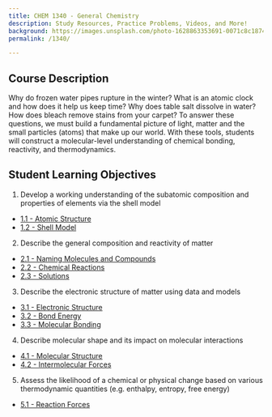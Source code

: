 ```yaml
---
title: CHEM 1340 - General Chemistry
description: Study Resources, Practice Problems, Videos, and More!
background: https://images.unsplash.com/photo-1628863353691-0071c8c1874c?ixlib=rb-1.2.1&ixid=MnwxMjA3fDB8MHxwaG90by1wYWdlfHx8fGVufDB8fHx8&auto=format&fit=crop&w=1170&q=80
permalink: /1340/

---
```

## Course Description
Why do frozen water pipes rupture in the winter? What is an atomic clock and
how does it help us keep time? Why does table salt dissolve in water? How does bleach remove stains
from your carpet? To answer these questions, we must build a fundamental picture of light, matter and the
small particles (atoms) that make up our world. With these tools, students will construct a molecular-level
understanding of chemical bonding, reactivity, and thermodynamics.

## Student Learning Objectives
1. Develop a working understanding of the subatomic composition and properties of elements via the shell model
* [1.1 - Atomic Structure](/1340/1.1/)
* [1.2 - Shell Model](/1340/1.2/)
2. Describe the general composition and reactivity of matter
* [2.1 - Naming Molecules and Compounds](/1340/2.1/)
* [2.2 - Chemical Reactions](/1340/2.2/)
* [2.3 - Solutions](/1340/2.3/)
3. Describe the electronic structure of matter using data and models
* [3.1 - Electronic Structure](/1340/3.1/)
* [3.2 - Bond Energy](/1340/3.2/)
* [3.3 - Molecular Bonding](/1340/3.3/)
4. Describe molecular shape and its impact on molecular interactions
* [4.1 - Molecular Structure](/1340/4.1/)
* [4.2 - Intermolecular Forces](/1340/4.2/)
5. Assess the likelihood of a chemical or physical change based on various thermodynamic quantities (e.g.
enthalpy, entropy, free energy)
* [5.1 - Reaction Forces](/1340/5.1/)


